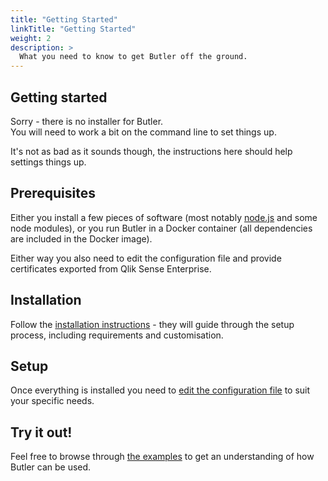 ```yaml
---
title: "Getting Started"
linkTitle: "Getting Started"
weight: 2
description: >
  What you need to know to get Butler off the ground.
---
```


<!-- {{% pageinfo %}}
This is a placeholder page that shows you how to use this template site.
{{% /pageinfo %}} -->

## Getting started

Sorry - there is no installer for Butler.  
You will need to work a bit on the command line to set things up.  

It's not as bad as it sounds though, the instructions here should help settings things up.

## Prerequisites

Either you install a few pieces of software (most notably [node.js](https://nodejs.org/en/) and some node modules), or you run Butler in a Docker container (all dependencies are included in the Docker image).  

Either way you also need to edit the configuration file and provide certificates exported from Qlik Sense Enterprise.


## Installation

Follow the [installation instructions](./install) - they will guide through the setup process, including requirements and customisation.


## Setup

Once everything is installed you need to [edit the configuration file](./setup) to suit your specific needs.

## Try it out!

Feel free to browse through [the examples](sample-code.md) to get an understanding of how Butler can be used.

